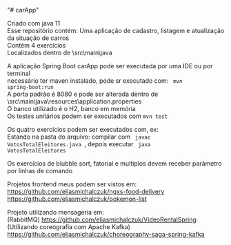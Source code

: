 "# carApp" 

Criado com java 11  
Esse repositório contém:
 Uma aplicação de cadastro, listagem e atualização da situação de carros  
 Contém 4 exercícios  
 Localizados dentro de \src\main\java

A aplicação Spring Boot carApp pode ser executada por uma IDE ou por terminal  
necessário ter maven instalado, pode sr executado com: <code> mvn spring-boot:run</code>    
A porta padrão é 8080 e pode ser alterada dentro de \src\main\java\resources\application.properties  
O banco utilizado é o H2, banco em memória  
Os testes unitários podem ser executados com <code>mvn test</code>

Os quatro exercícios podem ser executados com, ex:  
Estando na pasta do arquivo: compilar com <code> javac VotosTotalEleitores.java </code>, depois executar <code> java VotosTotalEleitores </code>

Os exercícios de blubble sort, fatorial e multiplos devem receber parâmetro por linhas de comando  
  
Projetos frontend meus podem ser vistos em:  
https://github.com/eliasmichalczuk/ngxs-food-delivery  
https://github.com/eliasmichalczuk/pokemon-list  

Projeto utilizando mensageria em:  
(RabbitMQ) https://github.com/eliasmichalczuk/VideoRentalSpring  
(Utilizando coreografia com Apache Kafka) https://github.com/eliasmichalczuk/choreography-saga-spring-kafka
